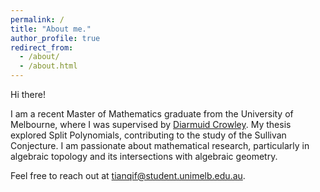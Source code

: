 ```yaml
---
permalink: /
title: "About me."
author_profile: true
redirect_from:
  - /about/
  - /about.html
---
```


Hi there!

I am a recent Master of Mathematics graduate from the University of Melbourne, where I was supervised by [Diarmuid Crowley][crowley].
My thesis explored Split Polynomials, contributing to the study of the Sullivan Conjecture.
I am passionate about mathematical research, particularly in algebraic topology and its intersections with algebraic geometry.

Feel free to reach out at [tianqif@student.unimelb.edu.au][email].

[crowley]: https://www.dcrowley.net/
[email]: mailto:tianqif@student.unimelb.edu.au